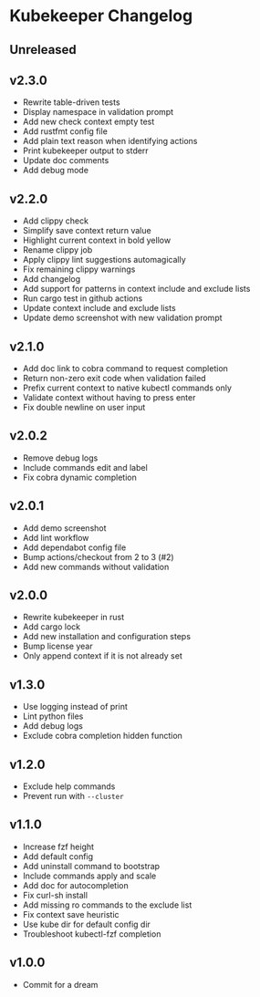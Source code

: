 # Kubekeeper Changelog

## Unreleased

## v2.3.0

- Rewrite table-driven tests
- Display namespace in validation prompt
- Add new check context empty test
- Add rustfmt config file
- Add plain text reason when identifying actions
- Print kubekeeper output to stderr
- Update doc comments
- Add debug mode

## v2.2.0

- Add clippy check
- Simplify save context return value
- Highlight current context in bold yellow
- Rename clippy job
- Apply clippy lint suggestions automagically
- Fix remaining clippy warnings
- Add changelog
- Add support for patterns in context include and exclude lists
- Run cargo test in github actions
- Update context include and exclude lists
- Update demo screenshot with new validation prompt

## v2.1.0

- Add doc link to cobra command to request completion
- Return non-zero exit code when validation failed
- Prefix current context to native kubectl commands only
- Validate context without having to press enter
- Fix double newline on user input

## v2.0.2

- Remove debug logs
- Include commands edit and label
- Fix cobra dynamic completion

## v2.0.1

- Add demo screenshot
- Add lint workflow
- Add dependabot config file
- Bump actions/checkout from 2 to 3 (#2)
- Add new commands without validation

## v2.0.0

- Rewrite kubekeeper in rust
- Add cargo lock
- Add new installation and configuration steps
- Bump license year
- Only append context if it is not already set

## v1.3.0

- Use logging instead of print
- Lint python files
- Add debug logs
- Exclude cobra completion hidden function

## v1.2.0

- Exclude help commands
- Prevent run with `--cluster`

## v1.1.0

- Increase fzf height
- Add default config
- Add uninstall command to bootstrap
- Include commands apply and scale
- Add doc for autocompletion
- Fix curl-sh install
- Add missing ro commands to the exclude list
- Fix context save heuristic
- Use kube dir for default config dir
- Troubleshoot kubectl-fzf completion

## v1.0.0

- Commit for a dream
